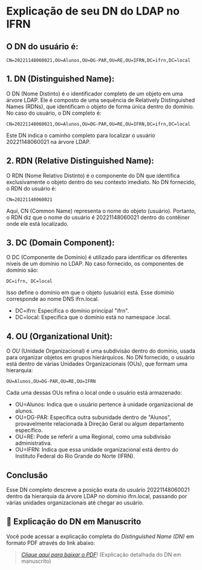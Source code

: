 # Explicação de seu DN do LDAP no IFRN

## O DN do usuário é:

`CN=20221148060021,OU=Alunos,OU=DG-PAR,OU=RE,OU=IFRN,DC=ifrn,DC=local`

## 1. DN (Distinguished Name):
O DN (Nome Distinto) é o identificador completo de um objeto em uma árvore LDAP. Ele é composto de uma sequência de Relatively Distinguished Names (RDNs), que identificam o objeto de forma única dentro do domínio. No caso do usuário, o DN completo é:

`CN=20221148060021,OU=Alunos,OU=DG-PAR,OU=RE,OU=IFRN,DC=ifrn,DC=local`

Este DN indica o caminho completo para localizar o usuário 20221148060021 na árvore LDAP.

## 2. RDN (Relative Distinguished Name):
O RDN (Nome Relativo Distinto) é o componente do DN que identifica exclusivamente o objeto dentro do seu contexto imediato. No DN fornecido, o RDN do usuário é:

`CN=20221148060021`

Aqui, CN (Common Name) representa o nome do objeto (usuário). Portanto, o RDN diz que o nome do usuário é 20221148060021 dentro do contêiner onde ele está localizado.

## 3. DC (Domain Component):
O DC (Componente de Domínio) é utilizado para identificar os diferentes níveis de um domínio no LDAP. No caso fornecido, os componentes de domínio são:

`DC=ifrn, DC=local`

Isso define o domínio em que o objeto (usuário) está. Esse domínio corresponde ao nome DNS ifrn.local.

- DC=ifrn: Especifica o domínio principal "ifrn".
- DC=local: Especifica que o domínio está no namespace .local.

## 4. OU (Organizational Unit):
O *OU* (Unidade Organizacional) é uma subdivisão dentro do domínio, usada para organizar objetos em grupos hierárquicos. No DN fornecido, o usuário está dentro de várias Unidades Organizacionais (OUs), que formam uma hierarquia:

`OU=Alunos,OU=DG-PAR,OU=RE,OU=IFRN`

Cada uma dessas OUs refina o local onde o usuário está armazenado:

- OU=Alunos: Indica que o usuário pertence à unidade organizacional de alunos.
- OU=DG-PAR: Especifica outra subunidade dentro de "Alunos", provavelmente relacionada à Direção Geral ou algum departamento específico.
- OU=RE: Pode se referir a uma Regional, como uma subdivisão administrativa.
- OU=IFRN: Indica que essa unidade organizacional está dentro do Instituto Federal do Rio Grande do Norte (IFRN).

## Conclusão
Esse DN completo descreve a posição exata do usuário 20221148060021 dentro da hierarquia da árvore LDAP no domínio ifrn.local, passando por várias unidades organizacionais até chegar ao usuário.


## 📄 Explicação do DN em Manuscrito

Você pode acessar a explicação completa do _Distinguished Name (DN)_ em formato PDF através do link abaixo:

> _[Clique aqui para baixar o PDF](./CamScanner%2009-20-2024%2017.29.jpg)_!
> (Explicação detalhada do DN em manuscrito)
